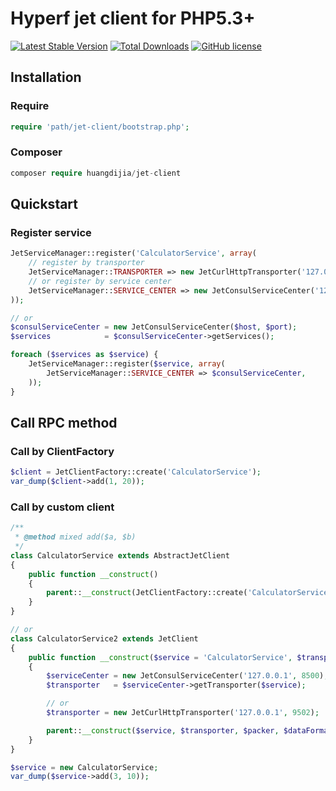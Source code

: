 # Hyperf jet client for PHP5.3+

[![Latest Stable Version](https://poser.pugx.org/huangdijia/jet-client/version.png)](https://packagist.org/packages/huangdijia/jet-client)
[![Total Downloads](https://poser.pugx.org/huangdijia/jet-client/d/total.png)](https://packagist.org/packages/huangdijia/jet-client)
[![GitHub license](https://img.shields.io/github/license/huangdijia/jet-client)](https://github.com/huangdijia/jet-client)

## Installation

### Require

~~~php
require 'path/jet-client/bootstrap.php';
~~~

### Composer

~~~php
composer require huangdijia/jet-client
~~~

## Quickstart

### Register service

~~~php
JetServiceManager::register('CalculatorService', array(
    // register by transporter
    JetServiceManager::TRANSPORTER => new JetCurlHttpTransporter('127.0.0.1', 9502),
    // or register by service center
    JetServiceManager::SERVICE_CENTER => new JetConsulServiceCenter('127.0.0.1', 8500),
));

// or
$consulServiceCenter = new JetConsulServiceCenter($host, $port);
$services            = $consulServiceCenter->getServices();

foreach ($services as $service) {
    JetServiceManager::register($service, array(
        JetServiceManager::SERVICE_CENTER => $consulServiceCenter,
    ));
}
~~~

## Call RPC method

### Call by ClientFactory

~~~php
$client = JetClientFactory::create('CalculatorService');
var_dump($client->add(1, 20));
~~~

### Call by custom client

~~~php
/**
 * @method mixed add($a, $b)
 */
class CalculatorService extends AbstractJetClient
{
    public function __construct()
    {
        parent::__construct(JetClientFactory::create('CalculatorService'));
    }
}

// or
class CalculatorService2 extends JetClient
{
    public function __construct($service = 'CalculatorService', $transporter = null, $packer = null, $dataFormatter = null, $pathGenerator = null)
    {
        $serviceCenter = new JetConsulServiceCenter('127.0.0.1', 8500);
        $transporter   = $serviceCenter->getTransporter($service);

        // or
        $transporter = new JetCurlHttpTransporter('127.0.0.1', 9502);

        parent::__construct($service, $transporter, $packer, $dataFormatter, $pathGenerator);
    }
}

$service = new CalculatorService;
var_dump($service->add(3, 10));
~~~
